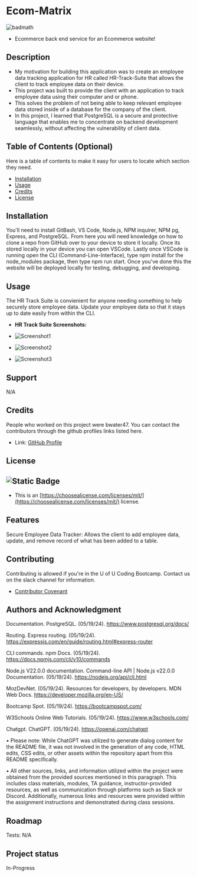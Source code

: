 # Ecom-Matrix
![badmath](https://img.shields.io/github/languages/top/lernantino/badmath)
- Ecommerce back end service for an Ecommerce website!

## Description

- My motivation for building this application was to create an employee data tracking application for HR called HR-Track-Suite that allows the client to track employee data on their device.
- This project was built to provide the client with an application to track employee data using their computer and or phone.
- This solves the problem of not being able to keep relevant employee data stored inside of a database for the company of the client.
- In this project, I learned that PostgreSQL is a secure and protective language that enables me to concentrate on backend development seamlessly, without affecting the vulnerability of client data.

## Table of Contents (Optional)

Here is a table of contents to make it easy for users to locate which section they need.

- [Installation](#installation)
- [Usage](#usage)
- [Credits](#credits)
- [License](#license)

## Installation

You'll need to install GitBash, VS Code, Node.js, NPM inquirer, NPM pg, Express, and PostgreSQL. From here you will need knowledge on how to clone a repo from GitHub over to your device to store it locally. Once its stored locally in your device you can open VSCode. Lastly once VSCode is running open the CLI (Command-Line-Interface), type npm install for the node_modules package, then type npm run start. Once you've done this the website will be deployed locally for testing, debugging, and developing.

## Usage

The HR Track Suite is convienient for anyone needing something to help securely store employee data. Update your employee data so that it stays up to date easily from within the CLI.

- <strong>HR Track Suite Screenshots:</strong>

- ![Screenshot1](./Develop/images/OpeningMenu.png)
- ![Screenshot2](./Develop/images/ViewTables.png)
- ![Screenshot3](./Develop/images/AddsUpdates.png)

## Support

N/A

## Credits

People who worked on this project were bwater47. You can contact the contributors through the github profiles links listed here.
- Link: <a href="https://github.com/bwater47" alt="GitHub Link">GitHub Profile</a>

## License
![Static Badge](https://img.shields.io/badge/MIT-License-Blue)
- 
- This is an [https://choosealicense.com/licenses/mit/](https://choosealicense.com/licenses/mit/) license.

## Features

Secure Employee Data Tracker: Allows the client to add employee data, update, and remove record of what has been added to a table.

## Contributing

Contributing is allowed if you're in the U of U Coding Bootcamp. Contact us on the slack channel for information. 
- [Contributor Covenant](https://www.contributor-covenant.org/)

## Authors and Acknowledgment

Documentation. PostgreSQL. (05/19/24). https://www.postgresql.org/docs/ 

Routing. Express routing. (05/19/24). https://expressjs.com/en/guide/routing.html#express-router 

CLI commands. npm Docs. (05/19/24). https://docs.npmjs.com/cli/v10/commands

Node.js V22.0.0 documentation. Command-line API | Node.js v22.0.0 Documentation. (05/19/24). https://nodejs.org/api/cli.html

MozDevNet. (05/19/24). Resources for developers, by developers. MDN Web Docs. https://developer.mozilla.org/en-US/ 

Bootcamp Spot. (05/19/24). https://bootcampspot.com/

W3Schools Online Web Tutorials. (05/19/24). https://www.w3schools.com/

Chatgpt. ChatGPT. (05/19/24). https://openai.com/chatgpt

• Please note: While ChatGPT was utilized to generate dialog content for the README file, it was not involved in the generation of any code, HTML edits, CSS edits, or other assets within the repository apart from this README specifically.

• All other sources, links, and information utilized within the project were obtained from the provided sources mentioned in this paragraph. This includes class materials, modules, TA guidance, instructor-provided resources, as well as communication through platforms such as Slack or Discord. Additionally, numerous links and resources were provided within the assignment instructions and demonstrated during class sessions.

## Roadmap

Tests: N/A

## Project status

In-Progress
